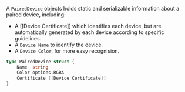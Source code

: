 A `PairedDevice` objects holds static and serializable information about a paired device, including:
- A [[Device Certificate]] which identifies each device, but are automatically generated by each device according to specific guidelines.
- A `Device Name` to identify the device.
- A `Device Color`, for more easy recognision.

```go
type PairedDevice struct {
	Name  string
    Color options.RGBA
    Certificate [[Device Certificate]]
}
```